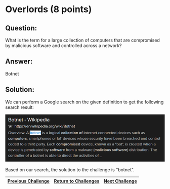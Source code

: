 # Overlords (8 points)

## Question:

What is the term for a large collection of computers that are compromised by malicious software and controlled across a network?

## Answer:

Botnet

## Solution:

We can perform a Google search on the given definition to get the following search result:

[![search-result.png](search-result.png)](https://duckduckgo.com/?t=ffab&q=large+collection+of+computers+that+are+compromised+by+malicious+software+and+controlled+across+a+network&atb=v1-1&ia=web)

Based on our search, the solution to the challenge is "botnet".

| [Previous Challenge](/Challenges/Protect-And-Defend/4/README.md) | [Return to Challenges](/Challenges/../../../#modules) | [Next Challenge](/Challenges/Protect-And-Defend/6/README.md) |
| :------- | :-----: | ------: |